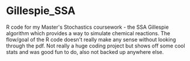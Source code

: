 # Gillespie_SSA
R code for my Master's Stochastics coursework - the SSA Gillespie algorithm which provides a way to simulate chemical reactions.
The flow/goal of the R code doesn't really make any sense without looking through the pdf.
Not really a huge coding project but shows off some cool stats and was good fun to do, also not backed up anywhere else.
